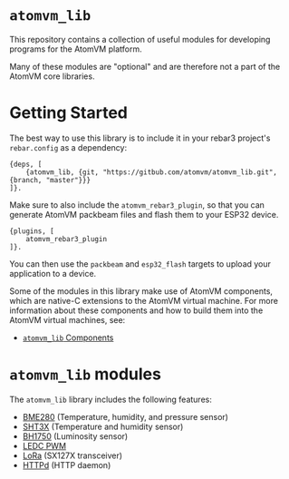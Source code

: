 # `atomvm_lib`

This repository contains a collection of useful modules for developing programs for the AtomVM platform.

Many of these modules are "optional" and are therefore not a part of the AtomVM core libraries.

# Getting Started

The best way to use this library is to include it in your rebar3 project's `rebar.config` as a dependency:

    {deps, [
        {atomvm_lib, {git, "https://gitbub.com/atomvm/atomvm_lib.git", {branch, "master"}}}
    ]}.

Make sure to also include the `atomvm_rebar3_plugin`, so that you can generate AtomVM packbeam files and flash them to your ESP32 device.

    {plugins, [
        atomvm_rebar3_plugin
    ]}.

You can then use the `packbeam` and `esp32_flash` targets to upload your application to a device.

Some of the modules in this library make use of AtomVM components, which are native-C extensions to the AtomVM virtual machine.  For more information about these components and how to build them into the AtomVM virtual machines, see:

* [`atomvm_lib` Components](markdown/components.md)

# `atomvm_lib` modules

The `atomvm_lib` library includes the following features:

* [BME280](markdown/bme280.md) (Temperature, humidity, and pressure sensor)
* [SHT3X](markdown/sht3x.md) (Temperature and humidity sensor)
* [BH1750](markdown/bh1750.md) (Luminosity sensor)
* [LEDC PWM](markdown/ledc_pwm.md)
* [LoRa](markdown/lora.md) (SX127X transceiver)
* [HTTPd](markdown/httpd.md) (HTTP daemon)
